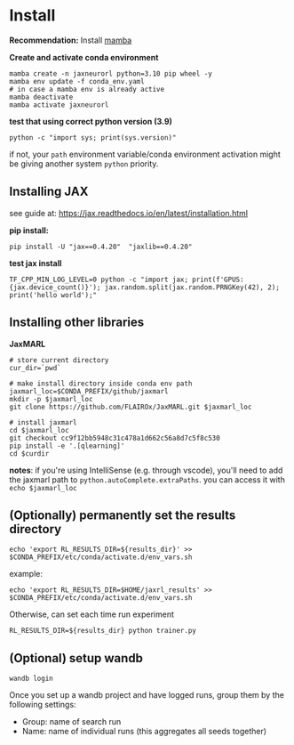 # Install

**Recommendation:** Install [mamba](https://mamba.readthedocs.io/en/latest/installation/mamba-installation.html)

**Create and activate conda environment**
```
mamba create -n jaxneurorl python=3.10 pip wheel -y
mamba env update -f conda_env.yaml
# in case a mamba env is already active
mamba deactivate
mamba activate jaxneurorl
```

**test that using correct python version (3.9)**
```
python -c "import sys; print(sys.version)"
```
if not, your `path` environment variable/conda environment activation might be giving another system `python` priority.

## Installing JAX
see guide at: https://jax.readthedocs.io/en/latest/installation.html

**pip install:**
```
pip install -U "jax==0.4.20"  "jaxlib==0.4.20"
```

**test jax install**
```
TF_CPP_MIN_LOG_LEVEL=0 python -c "import jax; print(f'GPUS: {jax.device_count()}'); jax.random.split(jax.random.PRNGKey(42), 2); print('hello world');"
```

## Installing other libraries

**JaxMARL**
```
# store current directory
cur_dir=`pwd`

# make install directory inside conda env path
jaxmarl_loc=$CONDA_PREFIX/github/jaxmarl
mkdir -p $jaxmarl_loc
git clone https://github.com/FLAIROx/JaxMARL.git $jaxmarl_loc

# install jaxmarl
cd $jaxmarl_loc
git checkout cc9f12bb5948c31c478a1d662c56a8d7c5f8c530
pip install -e '.[qlearning]'
cd $curdir
```

**notes**: if you're using IntelliSense (e.g. through vscode), you'll need to add the jaxmarl path to `python.autoComplete.extraPaths`. you can access it with `echo $jaxmarl_loc`


## (Optionally) permanently set the results directory
```
echo 'export RL_RESULTS_DIR=${results_dir}' >> $CONDA_PREFIX/etc/conda/activate.d/env_vars.sh
```
example:
```
echo 'export RL_RESULTS_DIR=$HOME/jaxrl_results' >> $CONDA_PREFIX/etc/conda/activate.d/env_vars.sh
```

Otherwise, can set each time run experiment
```
RL_RESULTS_DIR=${results_dir} python trainer.py
```

## (Optional) setup wandb
```
wandb login
```
Once you set up a wandb project and have logged runs, group them by the following settings:
- Group: name of search run
- Name: name of individual runs (this aggregates all seeds together)
